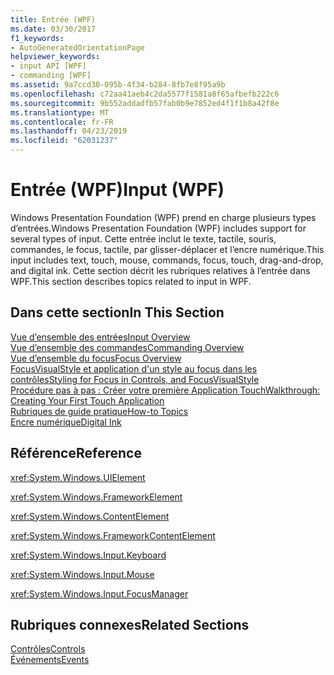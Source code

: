```yaml
---
title: Entrée (WPF)
ms.date: 03/30/2017
f1_keywords:
- AutoGeneratedOrientationPage
helpviewer_keywords:
- input API [WPF]
- commanding [WPF]
ms.assetid: 9a7ccd30-095b-4f34-b284-8fb7e8f95a9b
ms.openlocfilehash: c72aa41aeb4c2da5577f1581a8f65afbefb222c6
ms.sourcegitcommit: 9b552addadfb57fab0b9e7852ed4f1f1b8a42f8e
ms.translationtype: MT
ms.contentlocale: fr-FR
ms.lasthandoff: 04/23/2019
ms.locfileid: "62031237"
---
```

# <a name="input-wpf"></a><span data-ttu-id="26f4d-102">Entrée (WPF)</span><span class="sxs-lookup"><span data-stu-id="26f4d-102">Input (WPF)</span></span>
<span data-ttu-id="26f4d-103">Windows Presentation Foundation (WPF) prend en charge plusieurs types d’entrées.</span><span class="sxs-lookup"><span data-stu-id="26f4d-103">Windows Presentation Foundation (WPF) includes support for several types of input.</span></span> <span data-ttu-id="26f4d-104">Cette entrée inclut le texte, tactile, souris, commandes, le focus, tactile, par glisser-déplacer et l’encre numérique.</span><span class="sxs-lookup"><span data-stu-id="26f4d-104">This input includes text, touch, mouse, commands, focus, touch, drag-and-drop, and digital ink.</span></span> <span data-ttu-id="26f4d-105">Cette section décrit les rubriques relatives à l’entrée dans WPF.</span><span class="sxs-lookup"><span data-stu-id="26f4d-105">This section describes topics related to input in WPF.</span></span>  
  
## <a name="in-this-section"></a><span data-ttu-id="26f4d-106">Dans cette section</span><span class="sxs-lookup"><span data-stu-id="26f4d-106">In This Section</span></span>  
 [<span data-ttu-id="26f4d-107">Vue d’ensemble des entrées</span><span class="sxs-lookup"><span data-stu-id="26f4d-107">Input Overview</span></span>](input-overview.md)  
 [<span data-ttu-id="26f4d-108">Vue d’ensemble des commandes</span><span class="sxs-lookup"><span data-stu-id="26f4d-108">Commanding Overview</span></span>](commanding-overview.md)  
 [<span data-ttu-id="26f4d-109">Vue d’ensemble du focus</span><span class="sxs-lookup"><span data-stu-id="26f4d-109">Focus Overview</span></span>](focus-overview.md)  
 [<span data-ttu-id="26f4d-110">FocusVisualStyle et application d'un style au focus dans les contrôles</span><span class="sxs-lookup"><span data-stu-id="26f4d-110">Styling for Focus in Controls, and FocusVisualStyle</span></span>](styling-for-focus-in-controls-and-focusvisualstyle.md)  
 [<span data-ttu-id="26f4d-111">Procédure pas à pas : Créer votre première Application Touch</span><span class="sxs-lookup"><span data-stu-id="26f4d-111">Walkthrough: Creating Your First Touch Application</span></span>](walkthrough-creating-your-first-touch-application.md)  
 [<span data-ttu-id="26f4d-112">Rubriques de guide pratique</span><span class="sxs-lookup"><span data-stu-id="26f4d-112">How-to Topics</span></span>](input-and-commands-how-to-topics.md)  
 [<span data-ttu-id="26f4d-113">Encre numérique</span><span class="sxs-lookup"><span data-stu-id="26f4d-113">Digital Ink</span></span>](digital-ink.md)  
  
## <a name="reference"></a><span data-ttu-id="26f4d-114">Référence</span><span class="sxs-lookup"><span data-stu-id="26f4d-114">Reference</span></span>  
 <xref:System.Windows.UIElement>  
  
 <xref:System.Windows.FrameworkElement>  
  
 <xref:System.Windows.ContentElement>  
  
 <xref:System.Windows.FrameworkContentElement>  
  
 <xref:System.Windows.Input.Keyboard>  
  
 <xref:System.Windows.Input.Mouse>  
  
 <xref:System.Windows.Input.FocusManager>  
  
## <a name="related-sections"></a><span data-ttu-id="26f4d-115">Rubriques connexes</span><span class="sxs-lookup"><span data-stu-id="26f4d-115">Related Sections</span></span>  
 [<span data-ttu-id="26f4d-116">Contrôles</span><span class="sxs-lookup"><span data-stu-id="26f4d-116">Controls</span></span>](../controls/index.md)  
  [<span data-ttu-id="26f4d-117">Événements</span><span class="sxs-lookup"><span data-stu-id="26f4d-117">Events</span></span>](events-wpf.md)
